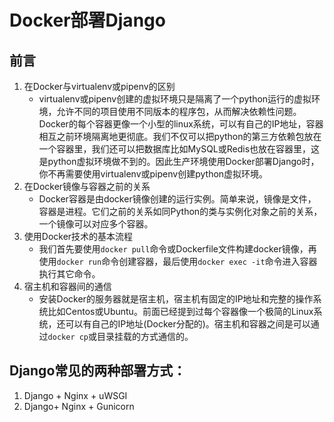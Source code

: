 # Docker部署Django



## 前言

1. 在Docker与virtualenv或pipenv的区别
   - virtualenv或pipenv创建的虚拟环境只是隔离了一个python运行的虚拟环境，允许不同的项目使用不同版本的程序包，从而解决依赖性问题。Docker的每个容器更像一个小型的linux系统，可以有自己的IP地址，容器相互之前环境隔离地更彻底。我们不仅可以把python的第三方依赖包放在一个容器里，我们还可以把数据库比如MySQL或Redis也放在容器里，这是python虚拟环境做不到的。因此生产环境使用Docker部署Django时，你不再需要使用virtualenv或pipenv创建python虚拟环境。
2. 在Docker镜像与容器之前的关系
   - Docker容器是由docker镜像创建的运行实例。简单来说，镜像是文件，容器是进程。它们之前的关系如同Python的类与实例化对象之前的关系，一个镜像可以对应多个容器。
3. 使用Docker技术的基本流程
   - 我们首先要使用`docker pull`命令或Dockerfile文件构建docker镜像，再使用`docker run`命令创建容器，最后使用`docker exec -it`命令进入容器执行其它命令。
4. 宿主机和容器间的通信
   - 安装Docker的服务器就是宿主机，宿主机有固定的IP地址和完整的操作系统比如Centos或Ubuntu。前面已经提到过每个容器像一个极简的Linux系统，还可以有自己的IP地址(Docker分配的)。宿主机和容器之间是可以通过`docker cp`或目录挂载的方式通信的。





## Django常见的两种部署方式：

1. Django + Nginx + uWSGI
2. Django+ Nginx + Gunicorn



